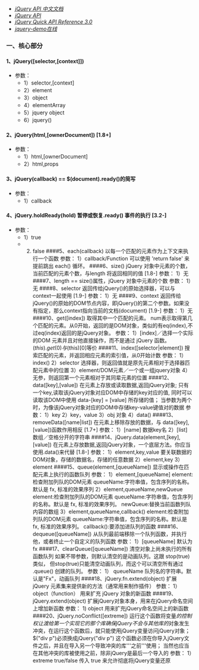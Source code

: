* [*jQuery API 中文文档*](http://jquery.cuishifeng.cn/jQuery_html_ownerDocument.html)
* [*jQuery API*](http://www.css88.com/jqapi-1.9/)
* [*jQuery Quick API Reference 3.0*](https://oscarotero.com/jquery/)
* [*jquery-demo在线*](http://www.365mini.com/diy.php?f=jquery-selector-demo)

### 一、核心部分

#### 1、jQuery([selector,[context]]) 
* 参数：	
	* 1）selector,[context]
	* 2）element
	* 3）object
	* 4）elementArray
	* 5）jquery object
	* 6）jquery() 

#### 2、jQuery(html,[ownerDocument]) [1.8+]
* 参数： 	
	* 1）html,[ownerDocument]
	* 2）html,props

#### 3、jQuery(callback) == $(document).ready()的简写
* 参数：	
	* 1）callback

#### 4、jQuery.holdReady(hold) 暂停或恢复.ready() 事件的执行 [3.2-]
* 参数：	
	* 1）true
	* 2) false
####5、each(callback) 以每一个匹配的元素作为上下文来执行一个函数
参数：	1）callback/Function
可以使用 'return false' 来提前跳出 each() 循环。
####6、size() jQuery 对象中元素的个数，当前匹配的元素个数，与length 将返回相同的值 [1.8-]
参数：	1）无
####7、length == size()属性，jQuery 对象中元素的个数
参数：	1）无
####8、selector 返回传给jQuery()的原始选择器，可以与context一起使用 [1.9-]
参数：	1）无
####9、context 返回传给jQuery()的原始的DOM节点内容，即jQuery()的第二个参数。如果没有指定，那么context指向当前的文档(document) [1.9-]
参数：	1）无
####10、get([index]) 取得其中一个匹配的元素。 num表示取得第几个匹配的元素。从0开始，返回的是DOM对象，类似的有eq(index),不过eq(index)返回的是jQuery对象。
参数：	1）[index]／选择一个实际的DOM 元素并且对他直接操作，而不是通过 jQuery 函数。$(this).get(0)与$(this)[0]等价
####11、index([selector|element]) 搜索匹配的元素，并返回相应元素的索引值，从0开始计数
参数：	1）index()
		2）selector 选择器，则返回值就是原先元素相对于选择器匹配元素中的位置
		3）element/DOM元素／一个或一组jquery对象
		4）无参，则返回第一个元素相对于其同辈元素的位置
####12、data([key],[value]) 在元素上存放或读取数据,返回jQuery对象; 只有一个key,读取该jQuery对象对应DOM中存储的key对应的值,
		同时可以读取该DOM中使用 data-[key] = [value] 所存储的值；
		当参数为两个时，为像该jQuery对象对应的DOM中存储key-value键值对的数据
参数：	1）key
		2）key，value
		3）obj 对象
		4）data()
####13、removeData([name|list]) 在元素上移除存放的数据，与 data([key], [value])函数作用相反 [1.7+]
参数：	1）[name] 数据key名
		2）[list] 数组／空格分开的字符串
####14、jQuery.data(element,[key],[value]) 在元素上存放数据,返回jQuery对象，一个底层方法。你应当使用.data()来代替 [1.8-]
参数：	1）element,key,value
			要关联数据的DOM对象，存储的数据名，存储的任意数据
		2）element,key
		3）element
####15、queue(element,[queueName]) 显示或操作在匹配元素上执行的函数队列
参数：	1）element,[queueName]
			element:检查附加列队的DOM元素
			queueName:字符串值，包含序列的名称。默认是 fx, 标准的效果序列
		2）element,queueName,newQueue
			element:检查附加列队的DOM元素
			queueName:字符串值，包含序列的名称。默认是 fx, 标准的效果序列。
			newQueue:替换当前函数列队内容的数组
		3）element,queueName,callback()
			element:检查附加列队的DOM元素
			queueName:字符串值，包含序列的名称。默认是 fx, 标准的效果序列。
			callback():要添加进队列的函数
####16、dequeue([queueName]) 从队列最前端移除一个队列函数，并执行他，或者终止一个自定义的队列函数
参数：	1）[queueName] 默认为fx
####17、clearQueue([queueName]) 清空对象上尚未执行的所有函数队列
			如果不带参数，则默认清空的是动画队列。这跟 stop(true)类似，
			但stop(true)只能清空动画队列，而这个可以清空所有通过 .queue() 创建的队列。
参数： 	1） queueName 
			队列名的字符串。默认是"Fx"，动画队列
####18、jQuery.fn.extend(object) 扩展 jQuery 元素集来提供新的方法（通常用来制作插件）
参数：	1）object（function）
			用来扩充 jQuery 对象的新函数
####19、jQuery.extend(object) 扩展jQuery对象本身，用来在jQuery命名空间上增加新函数
参数：	1) object
			用来扩充jQuery命名空间上的新函数
####20、jQuery.noConflict([extreme])  运行这个函数将变量$的控制权让渡给第一个实现它的那个库
			确保jQuery不会与其他库的$对象发生冲突，在运行这个函数后，就只能使用jQuery变量访问jQuery对象；$("div p")必须换成jQuery("div p")
			这个函数必须在你导入jQuery文件之后，并且在导入另一个导致冲突的库'''之前'''使用；
			当然也应当在其他冲突的库被使用之前，除非jQuery是最后一个导入的
参数：	1）extreme 
			true/false
			传入 true 来允许彻底将jQuery变量还原

